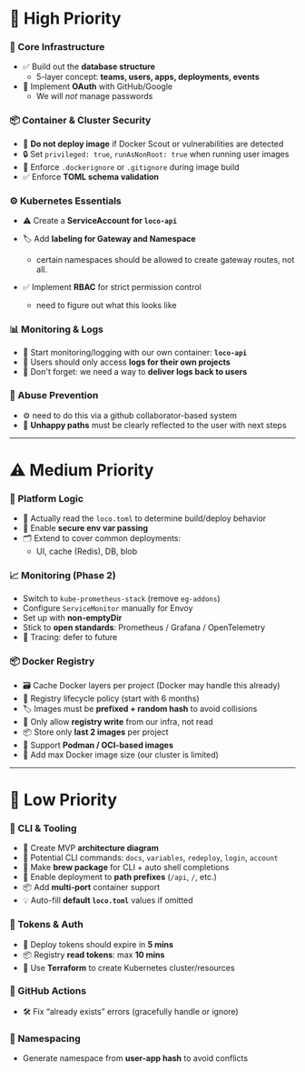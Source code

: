 # 🚨 High Priority

### 🔧 Core Infrastructure

- ✅ Build out the **database structure**
  - 5-layer concept: **teams, users, apps, deployments, events**
- 🔐 Implement **OAuth** with GitHub/Google
  - We will _not_ manage passwords

### 📦 Container & Cluster Security

- 🛑 **Do not deploy image** if Docker Scout or vulnerabilities are detected
- 🔒 Set `privileged: true`, `runAsNonRoot: true` when running user images
- 🧾 Enforce `.dockerignore` or `.gitignore` during image build
- ✅ Enforce **TOML schema validation**

### ⚙️ Kubernetes Essentials

- ⚠️ Create a **ServiceAccount for `loco-api`**
- 🏷️ Add **labeling for Gateway and Namespace**

  - certain namespaces should be allowed to create gateway routes, not all.

- ✅ Implement **RBAC** for strict permission control
  - need to figure out what this looks like

### 📊 Monitoring & Logs

- 🧪 Start monitoring/logging with our own container: **`loco-api`**
- 🧵 Users should only access **logs for their own projects**
- 🔧 Don't forget: we need a way to **deliver logs back to users**

### 🚫 Abuse Prevention

- ⚙️ need to do this via a github collaborator-based system
- 📣 **Unhappy paths** must be clearly reflected to the user with next steps

---

# ⚠️ Medium Priority

### 🧠 Platform Logic

- 📖 Actually read the `loco.toml` to determine build/deploy behavior
- 🔐 Enable **secure env var passing**
- 🗂️ Extend to cover common deployments:
  - UI, cache (Redis), DB, blob

### 📈 Monitoring (Phase 2)

- Switch to `kube-prometheus-stack` (remove `eg-addons`)
- Configure `ServiceMonitor` manually for Envoy
- Set up with **non-emptyDir**
- Stick to **open standards**: Prometheus / Grafana / OpenTelemetry
- 🚫 Tracing: defer to future

### 📦 Docker Registry

- 🗃️ Cache Docker layers per project (Docker may handle this already)
- 🧹 Registry lifecycle policy (start with 6 months)
- 🏷️ Images must be **prefixed + random hash** to avoid collisions
- 🔐 Only allow **registry write** from our infra, not read
- 📦 Store only **last 2 images** per project
- 🐳 Support **Podman / OCI-based images**
- 🚧 Add max Docker image size (our cluster is limited)

---

# 🧁 Low Priority

### 🧪 CLI & Tooling

- 🧱 Create MVP **architecture diagram**
- 🧰 Potential CLI commands: `docs`, `variables`, `redeploy`, `login`, `account`
- 🍺 Make **brew package** for CLI + auto shell completions
- 🎯 Enable deployment to **path prefixes** (`/api`, `/`, etc.)
- 📦 Add **multi-port** container support
- 💡 Auto-fill **default `loco.toml`** values if omitted

### 🔐 Tokens & Auth

- 🔑 Deploy tokens should expire in **5 mins**
- 📦 Registry **read tokens**: max **10 mins**
- 📏 Use **Terraform** to create Kubernetes cluster/resources

### 🐞 GitHub Actions

- 🛠️ Fix “already exists” errors (gracefully handle or ignore)

### 🔢 Namespacing

- Generate namespace from **user-app hash** to avoid conflicts
